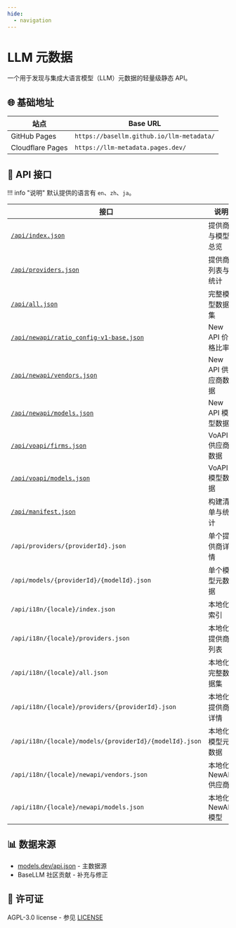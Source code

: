 ```yaml
---
hide:
  - navigation
---
```


# LLM 元数据

一个用于发现与集成大语言模型（LLM）元数据的轻量级静态 API。

## 🌐 基础地址

| 站点             | Base URL                                  |
| ---------------- | ----------------------------------------- |
| GitHub Pages     | `https://basellm.github.io/llm-metadata/` |
| Cloudflare Pages | `https://llm-metadata.pages.dev/`         |

## 📡 API 接口

!!! info "说明"
    默认提供的语言有 `en`、`zh`、`ja`。

| 接口                                                                               | 说明                 | 示例                                            |
| ---------------------------------------------------------------------------------- | -------------------- | ----------------------------------------------- |
| [`/api/index.json`](../api/index.json)                                             | 提供商与模型总览     | 获取所有提供商与模型的基础信息                  |
| [`/api/providers.json`](../api/providers.json)                                     | 提供商列表与统计     | 获取提供商列表以及模型数量统计                  |
| [`/api/all.json`](../api/all.json)                                                 | 完整模型数据集       | 获取所有模型的详细信息                          |
| [`/api/newapi/ratio_config-v1-base.json`](../api/newapi/ratio_config-v1-base.json) | New API 价格比率     | New API 系统用于价格计算的比率配置              |
| [`/api/newapi/vendors.json`](../api/newapi/vendors.json)                           | New API 供应商数据   | 适配 New API 系统的供应商数据行                 |
| [`/api/newapi/models.json`](../api/newapi/models.json)                             | New API 模型数据     | 适配 New API 系统的模型数据行                   |
| [`/api/voapi/firms.json`](../api/voapi/firms.json)                                 | VoAPI 供应商数据     | 适配 VoAPI 系统的供应商数据行                   |
| [`/api/voapi/models.json`](../api/voapi/models.json)                               | VoAPI 模型数据       | 适配 VoAPI 系统的模型数据行                     |
| [`/api/manifest.json`](../api/manifest.json)                                       | 构建清单与统计       | 构建信息与数据统计                              |
| `/api/providers/{providerId}.json`                                                 | 单个提供商详情       | 示例：`/api/providers/openai.json`              |
| `/api/models/{providerId}/{modelId}.json`                                          | 单个模型元数据       | 示例：`/api/models/openai/gpt-4.json`           |
| `/api/i18n/{locale}/index.json`                                                    | 本地化索引           | 示例：`../api/i18n/zh/index.json`               |
| `/api/i18n/{locale}/providers.json`                                                | 本地化提供商列表     | 示例：`../api/i18n/ja/providers.json`           |
| `/api/i18n/{locale}/all.json`                                                      | 本地化完整数据集     | 示例：`../api/i18n/zh/all.json`                 |
| `/api/i18n/{locale}/providers/{providerId}.json`                                   | 本地化提供商详情     | 示例：`../api/i18n/zh/providers/openai.json`    |
| `/api/i18n/{locale}/models/{providerId}/{modelId}.json`                            | 本地化模型元数据     | 示例：`../api/i18n/ja/models/openai/gpt-4.json` |
| `/api/i18n/{locale}/newapi/vendors.json`                                           | 本地化 NewAPI 供应商 | 示例：`../api/i18n/zh/newapi/vendors.json`      |
| `/api/i18n/{locale}/newapi/models.json`                                            | 本地化 NewAPI 模型   | 示例：`../api/i18n/ja/newapi/models.json`       |

## 📊 数据来源

- [models.dev/api.json](https://models.dev/api.json) - 主数据源
- BaseLLM 社区贡献 - 补充与修正

## 📄 许可证

AGPL-3.0 license - 参见 [LICENSE](https://github.com/basellm/llm-metadata/blob/main/LICENSE)
